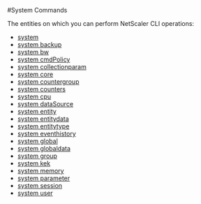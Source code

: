#System Commands

The entities on which you can perform NetScaler CLI operations:
<ul><li><a href="../../system/system/system">system</a></li><li><a href="../../system/system-backup/system-backup">system backup</a></li><li><a href="../../system/system-bw/system-bw">system bw</a></li><li><a href="../../system/system-cmdpolicy/system-cmdpolicy">system cmdPolicy</a></li><li><a href="../../system/system-collectionparam/system-collectionparam">system collectionparam</a></li><li><a href="../../system/system-core/system-core">system core</a></li><li><a href="../../system/system-countergroup/system-countergroup">system countergroup</a></li><li><a href="../../system/system-counters/system-counters">system counters</a></li><li><a href="../../system/system-cpu/system-cpu">system cpu</a></li><li><a href="../../system/system-datasource/system-datasource">system dataSource</a></li><li><a href="../../system/system-entity/system-entity">system entity</a></li><li><a href="../../system/system-entitydata/system-entitydata">system entitydata</a></li><li><a href="../../system/system-entitytype/system-entitytype">system entitytype</a></li><li><a href="../../system/system-eventhistory/system-eventhistory">system eventhistory</a></li><li><a href="../../system/system-global/system-global">system global</a></li><li><a href="../../system/system-globaldata/system-globaldata">system globaldata</a></li><li><a href="../../system/system-group/system-group">system group</a></li><li><a href="../../system/system-kek/system-kek">system kek</a></li><li><a href="../../system/system-memory/system-memory">system memory</a></li><li><a href="../../system/system-parameter/system-parameter">system parameter</a></li><li><a href="../../system/system-session/system-session">system session</a></li><li><a href="../../system/system-user/system-user">system user</a></li></ul>



